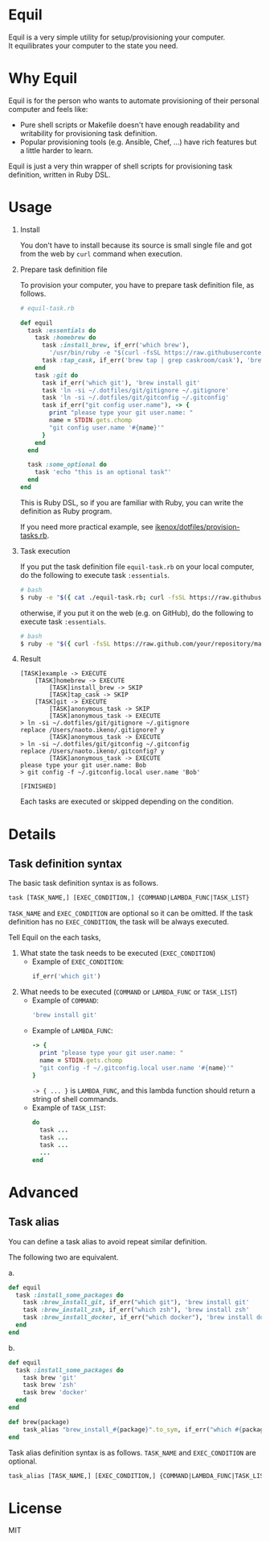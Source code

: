 # Equil

Equil is a very simple utility for setup/provisioning your computer.  
It equilibrates your computer to the state you need.

# Why Equil

Equil is for the person who wants to automate provisioning of their personal computer and feels like:

- Pure shell scripts or Makefile doesn't have enough readability and writability for provisioning task definition.
- Popular provisioning tools (e.g. Ansible, Chef, ...) have rich features but a little harder to learn.

Equil is just a very thin wrapper of shell scripts for provisioning task definition, written in Ruby DSL.

# Usage

1. Install

    You don't have to install because its source is small single file and got from the web by `curl` command when execution.

2. Prepare task definition file

    To provision your computer, you have to prepare task definition file, as follows.

    ```ruby
    # equil-task.rb

    def equil
      task :essentials do
        task :homebrew do
          task :install_brew, if_err('which brew'),
            '/usr/bin/ruby -e "$(curl -fsSL https://raw.githubusercontent.com/Homebrew/install/master/install)"'
          task :tap_cask, if_err('brew tap | grep caskroom/cask'), 'brew tap caskroom/cask'
        end
        task :git do
          task if_err('which git'), 'brew install git'
          task 'ln -si ~/.dotfiles/git/gitignore ~/.gitignore'
          task 'ln -si ~/.dotfiles/git/gitconfig ~/.gitconfig'
          task if_err("git config user.name"), -> {
            print "please type your git user.name: "
            name = STDIN.gets.chomp
            "git config user.name '#{name}'"
          }
        end
      end

      task :some_optional do
        task 'echo "this is an optional task"'
      end
    end
    ```

    This is Ruby DSL, so if you are familiar with Ruby, you can write the definition as Ruby program.

    If you need more practical example, see [ikenox/dotfiles/provision-tasks.rb](https://github.com/ikenox/dotfiles/blob/master/provision-tasks.rb).

3. Task execution

    If you put the task definition file `equil-task.rb` on your local computer, do the following to execute task `:essentials`.

    ```sh
    # bash
    $ ruby -e "$({ cat ./equil-task.rb; curl -fsSL https://raw.githubusercontent.com/ikenox/equil/0.1.0/equil.rb; })" essentials
    ```

    otherwise, if you put it on the web (e.g. on GitHub), do the following to execute task `:essentials`.

    ```sh
    # bash
    $ ruby -e "$({ curl -fsSL https://raw.github.com/your/repository/master/equil-task.rb; curl -fsSL https://raw.githubusercontent.com/ikenox/equil/0.1.0/equil.rb; })" essentials
    ```

4. Result

    ```
    [TASK]example -> EXECUTE
        [TASK]homebrew -> EXECUTE
            [TASK]install_brew -> SKIP
            [TASK]tap_cask -> SKIP
        [TASK]git -> EXECUTE
            [TASK]anonymous_task -> SKIP
            [TASK]anonymous_task -> EXECUTE
    > ln -si ~/.dotfiles/git/gitignore ~/.gitignore
    replace /Users/naoto.ikeno/.gitignore? y
            [TASK]anonymous_task -> EXECUTE
    > ln -si ~/.dotfiles/git/gitconfig ~/.gitconfig
    replace /Users/naoto.ikeno/.gitconfig? y
            [TASK]anonymous_task -> EXECUTE
    please type your git user.name: Bob
    > git config -f ~/.gitconfig.local user.name 'Bob'

    [FINISHED]
    ```

    Each tasks are executed or skipped depending on the condition.

# Details

## Task definition syntax

The basic task definition syntax is as follows.

```txt
task [TASK_NAME,] [EXEC_CONDITION,] {COMMAND|LAMBDA_FUNC|TASK_LIST}
```
`TASK_NAME` and `EXEC_CONDITION` are optional so it can be omitted. If the task definition has no `EXEC_CONDITION`, the task will be always executed.

Tell Equil on the each tasks,

1. What state the task needs to be executed (`EXEC_CONDITION`)
    - Example of `EXEC_CONDITION`:
        ```ruby
        if_err('which git')
        ```
2. What needs to be executed (`COMMAND` or `LAMBDA_FUNC` or `TASK_LIST`)
    - Example of `COMMAND`:
       ```ruby
       'brew install git'
       ```
    - Example of `LAMBDA_FUNC`:
       ```ruby
       -> {
         print "please type your git user.name: "
         name = STDIN.gets.chomp
         "git config -f ~/.gitconfig.local user.name '#{name}'"
       }
       ```
       `-> { ... }` is `LAMBDA_FUNC`, and this lambda function should return a string of shell commands.
    - Example of `TASK_LIST`:
        ```ruby
        do
          task ...
          task ...
          task ...
          ...
        end
        ```

# Advanced

## Task alias

You can define a task alias to avoid repeat similar definition.

The following two are equivalent.

a. 

```ruby
def equil
  task :install_some_packages do
    task :brew_install_git, if_err("which git"), 'brew install git'
    task :brew_install_zsh, if_err("which zsh"), 'brew install zsh'
    task :brew_install_docker, if_err("which docker"), 'brew install docker'
  end
end
```

b. 

```ruby
def equil
  task :install_some_packages do
    task brew 'git'
    task brew 'zsh'
    task brew 'docker'
  end
end

def brew(package)
    task_alias "brew_install_#{package}".to_sym, if_err("which #{package}"), "brew install #{package}"
end
```

Task alias definition syntax is as follows. `TASK_NAME` and `EXEC_CONDITION` are optional.

```txt
task_alias [TASK_NAME,] [EXEC_CONDITION,] {COMMAND|LAMBDA_FUNC|TASK_LIST}
```

# License

MIT
